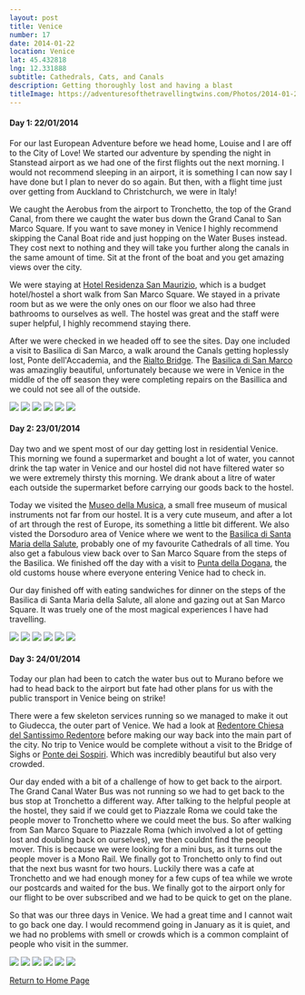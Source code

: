 ```yaml
---
layout: post
title: Venice
number: 17
date: 2014-01-22
location: Venice
lat: 45.432818
lng: 12.331888
subtitle: Cathedrals, Cats, and Canals
description: Getting thoroughly lost and having a blast
titleImage: https://adventuresofthetravellingtwins.com/Photos/2014-01-22-Venice/cover-min.JPG
---
```


<h4>Day 1: 22/01/2014</h4>

For our last European Adventure before we head home, Louise and I are off to the City of Love! 
We started our adventure by spending the night in Stanstead airport as we had one of the first flights out the next morning. 
I would not recommend sleeping in an airport, it is something I can now say I have done but I plan to never do so again. 
But then, with a flight time just over getting from Auckland to Christchurch, we were in Italy!

We caught the Aerobus from the airport to Tronchetto, the top of the Grand Canal, from there we caught the water bus down the Grand Canal to San Marco Square.
If you want to save money in Venice I highly recommend skipping the Canal Boat ride and just hopping on the Water Buses instead. 
They cost next to nothing and they will take you further along the canals in the same amount of time. Sit at the front of the boat and you get amazing views over the city.

We were staying at <a target="_blank" href="http://www.residenzasanmaurizio.com/">Hotel Residenza San Maurizio</a>, which is a budget hotel/hostel a short walk from San Marco Square.
We stayed in a private room but as we were the only ones on our floor we also had three bathrooms to ourselves as well. The hostel was great and the staff were super helpful, I highly recommend staying there.

After we were checked in we headed off to see the sites. Day one included a visit to Basilica di San Marco, a walk around the Canals getting hoplessly lost,  Ponte dell'Accademia, and the <a target="_blank" href="http://www.comune.venezia.it/">Rialto Bridge</a>.
The <a tagret="_blank" href="http://www.basilicasanmarco.it/">Basilica di San Marco</a> was amazingliy beautiful, unfortunately because we were in Venice in the middle of the off season they were completing repairs on the Basillica and we could not see all of the outside. 

<img src="https://adventuresofthetravellingtwins.com/Photos/2014-01-22-Venice/day11-min.JPG" class="image1">
<img src="https://adventuresofthetravellingtwins.com/Photos/2014-01-22-Venice/day12-min.JPG" class="image1">
<img src="https://adventuresofthetravellingtwins.com/Photos/2014-01-22-Venice/day13-min.JPG" class="image1">
<img src="https://adventuresofthetravellingtwins.com/Photos/2014-01-22-Venice/day14-min.JPG" class="image1">
<img src="https://adventuresofthetravellingtwins.com/Photos/2014-01-22-Venice/day15-min.JPG" class="image1">
<img src="https://adventuresofthetravellingtwins.com/Photos/2014-01-22-Venice/day16-min.JPG" class="image1">

<h4>Day 2: 23/01/2014</h4>

Day two and we spent most of our day getting lost in residential Venice. 
This morning we found a supermarket and bought a lot of water, you cannot drink the tap water in Venice and our hostel did not have filtered water so we were extremely thirsty this morning. 
We drank about a litre of water each outside the supermarket before carrying our goods back to the hostel.

Today we visited the <a target="_blank" href="https://www.museodellamusica.com/en/">Museo della Musica</a>, a small free museum of musical instruments not far from our hostel.
It is a very cute museum, and after a lot of art through the rest of Europe, its something a little bit different. 
We also visted the Dorsoduro area of Venice where we went to the <a target="_blank" href="http://basilicasalutevenezia.it/la-basilica/">Basilica di Santa Maria della Salute</a>, probably one of my favourite Cathedrals of all time. 
You also get a fabulous view back over to San Marco Square from the steps of the Basilica. 
We finished off the day with a visit to <a target="_blank" href="https://www.palazzograssi.it/">Punta della Dogana</a>, the old customs house where everyone entering Venice had to check in. 

Our day finished off with eating sandwiches for dinner on the steps of the Basilica di Santa Maria della Salute, all alone and gazing out at San Marco Square. It was truely one of the most magical experiences I have had travelling. 

<img src="https://adventuresofthetravellingtwins.com/Photos/2014-01-22-Venice/day21-min.JPG" class="image1">
<img src="https://adventuresofthetravellingtwins.com/Photos/2014-01-22-Venice/day22-min.JPG" class="image1">
<img src="https://adventuresofthetravellingtwins.com/Photos/2014-01-22-Venice/day23-min.JPG" class="image1">
<img src="https://adventuresofthetravellingtwins.com/Photos/2014-01-22-Venice/day24-min.JPG" class="image1">
<img src="https://adventuresofthetravellingtwins.com/Photos/2014-01-22-Venice/day25-min.JPG" class="image1">
<img src="https://adventuresofthetravellingtwins.com/Photos/2014-01-22-Venice/day26-min.JPG" class="image1">

<h4>Day 3: 24/01/2014</h4>

Today our plan had been to catch the water bus out to Murano before we had to head back to the airport but fate had other plans for us with the public transport in Venice being on strike!

There were a few skeleton services running so we managed to make it out to Giudecca, the outer part of Venice. We had a look at <a target="_blank" href="http://www.chorusvenezia.org/">Redentore Chiesa del Santissimo Redentore</a> before making our way back into the main part of the city.
No trip to Venice would be complete without a visit to the Bridge of Sighs or <a target="_blank" href="http://palazzoducale.visitmuve.it/">Ponte dei Sospiri</a>. Which was incredibly beautiful but also very crowded. 

Our day ended with a bit of a challenge of how to get back to the airport. The Grand Canal Water Bus was not running so we had to get back to the bus stop at Tronchetto a different way.
After talking to the helpful people at the hostel, they said if we could get to Piazzale Roma we could take the people mover to Tronchetto where we could meet the bus.
So after walking from San Marco Square to  Piazzale Roma (which involved a lot of getting lost and doubling back on ourselves), we then couldnt find the people mover. 
This is because we were looking for a mini bus, as it turns out the people mover is a Mono Rail. We finally got to Tronchetto only to find out that the next bus wasnt for two hours. 
Luckily there was a cafe at Tronchetto and we had enough money for a few cups of tea while we wrote our postcards and waited for the bus. 
We finally got to the airport only for our flight to be over subscribed and we had to be quick to get on the plane. 

So that was our three days in Venice. We had a great time and I cannot wait to go back one day. 
I would recommend going in January as it is quiet, and we had no problems with smell or crowds which is a common complaint of people who visit in the summer. 

<img src="https://adventuresofthetravellingtwins.com/Photos/2014-01-22-Venice/day31-min.JPG" class="image1">
<img src="https://adventuresofthetravellingtwins.com/Photos/2014-01-22-Venice/day32-min.JPG" class="image1">
<img src="https://adventuresofthetravellingtwins.com/Photos/2014-01-22-Venice/day33-min.JPG" class="image1">
<img src="https://adventuresofthetravellingtwins.com/Photos/2014-01-22-Venice/day34-min.JPG" class="image1">
<img src="https://adventuresofthetravellingtwins.com/Photos/2014-01-22-Venice/day35-min.JPG" class="image1">
<img src="https://adventuresofthetravellingtwins.com/Photos/2014-01-22-Venice/day36-min.JPG" class="image1">

<a href="https://adventuresofthetravellingtwins.com/">Return to Home Page</a>
